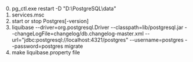 0. pg_ctl.exe restart -D  "D:\PostgreSQL\data"
1. services.msc
2. start or stop Postgres\[-version\]
3. liquibase --driver=org.postgresql.Driver --classpath=lib/postgresql.jar --changeLogFile=changelog/db.changelog-master.xml --url="jdbc:postgresql://localhost:4321/postgres" --username=postgres --password=postgres migrate
4. make liquibase.property file 